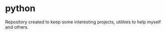 # python
Repository created to keep some interesting projects, utilities to help myself and others.
